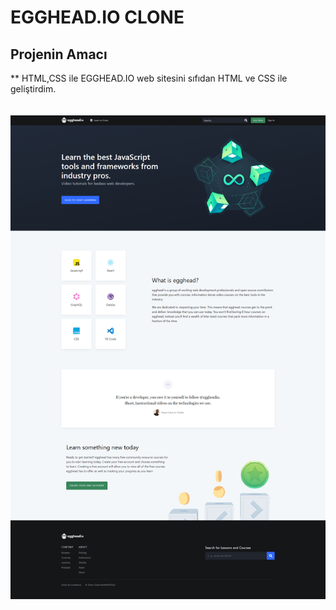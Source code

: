 # EGGHEAD.IO CLONE

## Projenin Amacı
** HTML,CSS ile EGGHEAD.IO web sitesini sıfıdan HTML ve CSS ile geliştirdim.
<br><br><br>
![Tasarım Resmi](https://github.com/OFKasarcioglu/egghead.io-clone-home-page/blob/master/screen/screen.jpg)

